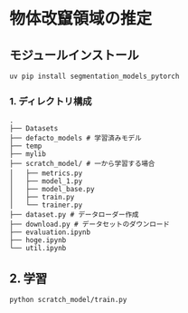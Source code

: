 # 物体改竄領域の推定


## モジュールインストール
```bash
uv pip install segmentation_models_pytorch
```

### 1. ディレクトリ構成
```
.
├── Datasets 
├── defacto_models # 学習済みモデル
├── temp 
├── mylib 
├── scratch_model/ # 一から学習する場合
│   ├── metrics.py　
│   ├── model_1.py
│   ├── model_base.py
│   ├── train.py
│   └── trainer.py
├── dataset.py # データローダー作成
├── download.py # データセットのダウンロード
├── evaluation.ipynb
├── hoge.ipynb
└── util.ipynb
```


## 2. 学習
```bash
python scratch_model/train.py 
```